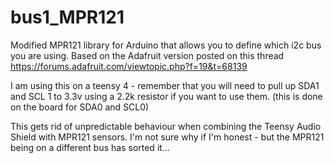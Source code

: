 # bus1_MPR121

Modified MPR121 library for Arduino that allows you to define which i2c bus you are using. Based on the Adafruit version posted on this thread https://forums.adafruit.com/viewtopic.php?f=19&t=68139

I am using this on a teensy 4 - remember that you will need to pull up SDA1 and SCL 1 to 3.3v using a 2.2k resistor if you want to use them. (this is done on the board for SDA0 and SCL0)

This gets rid of unpredictable behaviour when combining the Teensy Audio Shield with MPR121 sensors. I'm not sure why if I'm honest - but the MPR121 being on a different bus has sorted it...
